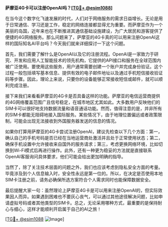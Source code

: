 **萨摩亚4G卡可以注册OpenAI吗？[[TG💪+ @esim1088](https://t.me/s/esim1088)]**

在当今这个数字化飞速发展的时代，人们对于网络服务的需求日益增长。无论是用于日常通信、学习还是工作，稳定的网络连接都显得尤为重要。而萨摩亚作为一个美丽的岛国，近年来也在不断推进其通信基础设施建设，为广大居民和游客提供了便捷的4G网络服务。那么问题来了，萨摩亚的4G卡真的可以用来注册OpenAI这样的国际知名AI平台吗？今天我们就来详细探讨一下这个问题。

首先，我们需要了解什么是OpenAI以及它的注册流程。OpenAI是一家致力于研究、开发和应用人工智能技术的领先机构，它提供的API接口和服务在全球范围内被广泛使用。要使用这些服务，用户通常需要创建一个账户并完成身份验证。这个过程一般包括填写基本信息、提供有效的电子邮件地址以及通过手机短信接收验证码等步骤。因此，理论上来说，只要你的设备能够正常接收短信或邮件，就可以顺利完成注册。

接下来我们来看看萨摩亚的4G卡是否具备这样的功能。萨摩亚的电信运营商提供的4G网络覆盖范围广且信号稳定，在城市地区尤其如此。大多数用户反映他们的SIM卡可以很好地支持数据流量和语音通话功能。然而，值得注意的是，并非所有的SIM卡都能无阻碍地接入国际服务。某些情况下，由于地理位置偏远或者政策限制，可能会出现无法接收到外国服务器发送的信息的情况。

如果你打算用萨摩亚的4G卡尝试注册OpenAI，建议先检查以下几个方面：第一，确认自己的手机号码是否已经在当地运营商处激活并且处于正常使用状态；第二，确保手机设置中允许接收来自国外的服务请求；第三，考虑更换网络环境，比如切换到Wi-Fi模式后再进行操作。此外，还有一种更为稳妥的方法就是直接联系OpenAI客服询问具体要求，他们可能会给出更加明确的指导。

当然了，除了关注技术层面的问题之外，我们也应该考虑到隐私安全方面的考量。毕竟涉及到个人信息输入时，安全性永远是第一位的。所以，在决定是否使用本地SIM卡注册之前，请务必确保所选方案符合个人需求同时也能保障数据安全。

最后提醒大家一句：虽然理论上萨摩亚4G卡是可以用来注册OpenAI的，但实际效果因人而异。如果遇到困难也不要灰心丧气，可以通过其他途径解决问题，比如申请虚拟号码或者其他类型的SIM卡。总之，无论采用哪种方式，最重要的是保持耐心与细心，这样才能顺利开启属于自己的AI之旅！

[[TG💪+ @esim1088](https://t.me/s/esim1088) ![Image](https://i.postimg.cc/4NQfJmqS/Snipaste-2025-05-13-00-14-12.png)]